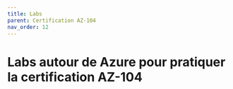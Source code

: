 ```yaml
---
title: Labs
parent: Certification AZ-104
nav_order: 12
---
```


# Labs autour de Azure pour pratiquer la certification AZ-104

